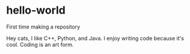 # hello-world
First time making a repository

Hey cats, I like C++, Python, and Java.
I enjoy writing code because it's cool.
Coding is an art form.
